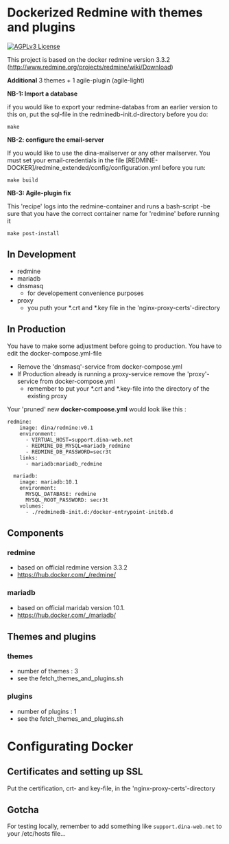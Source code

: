 # Dockerized Redmine with themes and plugins

[![AGPLv3 License](http://img.shields.io/badge/license-AGPLv3-blue.svg)](LICENSE)

This project is based on the docker redmine version 3.3.2 (http://www.redmine.org/projects/redmine/wiki/Download) <p>
**Additional** 3 themes + 1 agile-plugin (agile-light) <p>

**NB-1: Import a database** <p>
if you would like to export your redmine-databas from an earlier version to this on, put the sql-file in the redminedb-init.d-directory before you do: <p>
```
make 
```

**NB-2: configure the email-server** <p> 
If you would like to use the dina-mailserver or any other mailserver.
You must set your email-credentials in the file [REDMINE-DOCKER]/redmine_extended/config/configuration.yml before you run:<p>
```
make build
```

**NB-3: Agile-plugin fix** <p>
This 'recipe' logs into the redmine-container and runs a bash-script -be sure that you have the correct container name for 'redmine' before running it
```
make post-install
```

## In Development

* redmine 
* mariadb 
* dnsmasq
    * for developement convenience purposes
* proxy
    * you puth your *.crt and *.key file in the 'nginx-proxy-certs'-directory

## In Production

You have to make some adjustment before going to production.
You have to edit the docker-compose.yml-file

* Remove the 'dnsmasq'-service from docker-compose.yml
* If Production already is running a proxy-service remove the 'proxy'-service from docker-compose.yml
    * remember to put your *.crt and *.key-file into the directory of the existing proxy

Your 'pruned' new **docker-compoose.yml** would look like this :

```
redmine:
    image: dina/redmine:v0.1
    environment:
      - VIRTUAL_HOST=support.dina-web.net
      - REDMINE_DB_MYSQL=mariadb_redmine
      - REDMINE_DB_PASSWORD=secr3t
    links:
      - mariadb:mariadb_redmine

  mariadb:
    image: mariadb:10.1
    environment:
      MYSQL_DATABASE: redmine
      MYSQL_ROOT_PASSWORD: secr3t
    volumes:
      - ./redminedb-init.d:/docker-entrypoint-initdb.d
```

## Components

### redmine
* based on official redmine version 3.3.2
* https://hub.docker.com/_/redmine/

### mariadb
* based on official maridab  version 10.1.
* https://hub.docker.com/_/mariadb/

## Themes and plugins
### themes
* number of themes : 3
* see the fetch_themes_and_plugins.sh

### plugins
* number of plugins : 1
* see the fetch_themes_and_plugins.sh

# Configurating Docker

## Certificates and setting up SSL
Put the certification, crt- and key-file,  in the 'nginx-proxy-certs'-directory 

## Gotcha

For testing locally, remember to add something like `support.dina-web.net` to your /etc/hosts file...